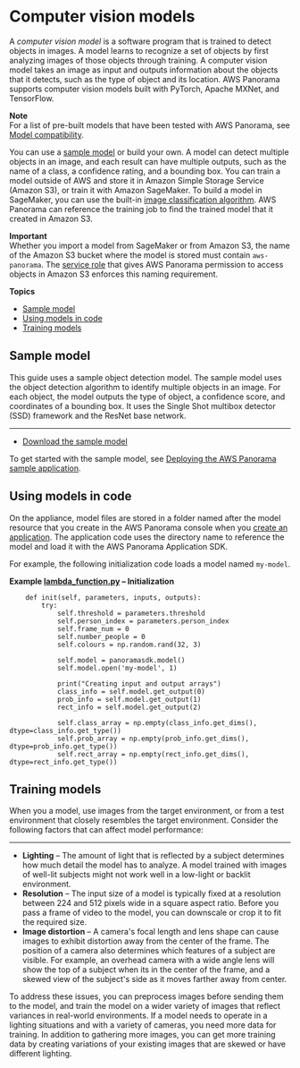 # Computer vision models<a name="applications-models"></a>

A *computer vision model* is a software program that is trained to detect objects in images\. A model learns to recognize a set of objects by first analyzing images of those objects through training\. A computer vision model takes an image as input and outputs information about the objects that it detects, such as the type of object and its location\. AWS Panorama supports computer vision models built with PyTorch, Apache MXNet, and TensorFlow\.

**Note**  
For a list of pre\-built models that have been tested with AWS Panorama, see [Model compatibility](https://github.com/awsdocs/aws-panorama-developer-guide/blob/main/resources/model-compatibility.md)\.

You can use a [sample model](#applications-models-sample) or build your own\. A model can detect multiple objects in an image, and each result can have multiple outputs, such as the name of a class, a confidence rating, and a bounding box\. You can train a model outside of AWS and store it in Amazon Simple Storage Service \(Amazon S3\), or train it with Amazon SageMaker\. To build a model in SageMaker, you can use the built\-in [image classification algorithm](https://docs.aws.amazon.com/sagemaker/latest/dg/image-classification.html)\. AWS Panorama can reference the training job to find the trained model that it created in Amazon S3\.

**Important**  
Whether you import a model from SageMaker or from Amazon S3, the name of the Amazon S3 bucket where the model is stored must contain `aws-panorama`\. The [service role](permissions-services.md) that gives AWS Panorama permission to access objects in Amazon S3 enforces this naming requirement\.

**Topics**
+ [Sample model](#applications-models-sample)
+ [Using models in code](#applications-models-using)
+ [Training models](#applications-models-training)

## Sample model<a name="applications-models-sample"></a>

This guide uses a sample object detection model\. The sample model uses the object detection algorithm to identify multiple objects in an image\. For each object, the model outputs the type of object, a confidence score, and coordinates of a bounding box\. It uses the Single Shot multibox detector \(SSD\) framework and the ResNet base network\.

****
+ [Download the sample model](https://github.com/awsdocs/aws-panorama-developer-guide/releases/download/v0.1-preview/ssd_512_resnet50_v1_voc.tar.gz)

To get started with the sample model, see [Deploying the AWS Panorama sample application](gettingstarted-deploy.md)\.

## Using models in code<a name="applications-models-using"></a>

On the appliance, model files are stored in a folder named after the model resource that you create in the AWS Panorama console when you [create an application](gettingstarted-deploy.md#gettingstarted-deploy-create)\. The application code uses the directory name to reference the model and load it with the AWS Panorama Application SDK\.

For example, the following initialization code loads a model named `my-model`\.

**Example [lambda\_function\.py](https://github.com/awsdocs/aws-panorama-developer-guide/blob/main/sample-apps/aws-panorama-sample/code/lambda_function.py) – Initialization**  

```
    def init(self, parameters, inputs, outputs):
        try:
            self.threshold = parameters.threshold
            self.person_index = parameters.person_index
            self.frame_num = 0
            self.number_people = 0
            self.colours = np.random.rand(32, 3)

            self.model = panoramasdk.model()
            self.model.open('my-model', 1)

            print("Creating input and output arrays")
            class_info = self.model.get_output(0)
            prob_info = self.model.get_output(1)
            rect_info = self.model.get_output(2)

            self.class_array = np.empty(class_info.get_dims(), dtype=class_info.get_type())
            self.prob_array = np.empty(prob_info.get_dims(), dtype=prob_info.get_type())
            self.rect_array = np.empty(rect_info.get_dims(), dtype=rect_info.get_type())
```

## Training models<a name="applications-models-training"></a>

When you a model, use images from the target environment, or from a test environment that closely resembles the target environment\. Consider the following factors that can affect model performance:

****
+ **Lighting** – The amount of light that is reflected by a subject determines how much detail the model has to analyze\. A model trained with images of well\-lit subjects might not work well in a low\-light or backlit environment\.
+ **Resolution** – The input size of a model is typically fixed at a resolution between 224 and 512 pixels wide in a square aspect ratio\. Before you pass a frame of video to the model, you can downscale or crop it to fit the required size\.
+ **Image distortion** – A camera's focal length and lens shape can cause images to exhibit distortion away from the center of the frame\. The position of a camera also determines which features of a subject are visible\. For example, an overhead camera with a wide angle lens will show the top of a subject when its in the center of the frame, and a skewed view of the subject's side as it moves farther away from center\.

To address these issues, you can preprocess images before sending them to the model, and train the model on a wider variety of images that reflect variances in real\-world environments\. If a model needs to operate in a lighting situations and with a variety of cameras, you need more data for training\. In addition to gathering more images, you can get more training data by creating variations of your existing images that are skewed or have different lighting\.